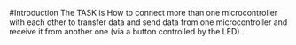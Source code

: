 #Introduction
The TASK is How to connect more than one microcontroller with each other to transfer data and send data from one microcontroller and receive it from another one                  (via a button controlled by the LED) .
